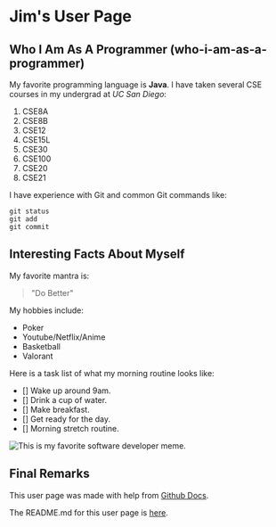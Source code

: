 # Jim's User Page


## Who I Am As A Programmer (who-i-am-as-a-programmer)
My favorite programming language is **Java**. 
I have taken several CSE courses in my undergrad at *UC San Diego*:
1. CSE8A
2. CSE8B
3. CSE12
4. CSE15L
5. CSE30
6. CSE100
7. CSE20
8. CSE21


I have experience with Git and common Git commands like:
```
git status
git add
git commit
```


## Interesting Facts About Myself
My favorite mantra is: 
>"Do Better"

My hobbies include:
- Poker
- Youtube/Netflix/Anime 
- Basketball 
- Valorant

Here is a task list of what my morning routine looks like: 
- [] Wake up around 9am. 
- [] Drink a cup of water.
- [] Make breakfast.
- [] Get ready for the day.
- [] Morning stretch routine. 

![This is my favorite software developer meme.](https://me.me/i/programmer-user-software-every-single-time-b82f16a1133241638023e9de55dc715c)

## Final Remarks
This user page was made with help from [Github Docs](https://docs.github.com/en/github/writing-on-github/getting-started-with-writing-and-formatting-on-github/basic-writing-and-formatting-syntax#quoting-code).

The README.md for this user page is [here](README.md).